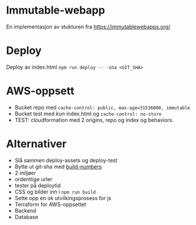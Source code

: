 # Immutable-webapp
En implementasjon av stukturen fra https://immutablewebapps.org/

# Deploy
Deploy av index.html `npm run deploy -- -sha <GIT_SHA>`

# AWS-oppsett
* Bucket repo med `cache-control: public, max-age=31536000, immutable`
* Bucket test med *kun* index.html og `cache-control: no-store`
* TEST: cloudformation med 2 origins, repo og index og behaviors.


# Alternativer
* Slå sammen deploy-assets og deploy-test
* Bytte ut git-sha med [build-numbers](https://github.com/marketplace/actions/build-number-generator)
* 2 miljøer
* ordentlige urler 
* tester på deploytid
* CSS og bilder inn i `npm run build`
* Sette opp en ok utvilkingsprosess for js
* Terraform for AWS-oppsettet
* Backend
* Database
